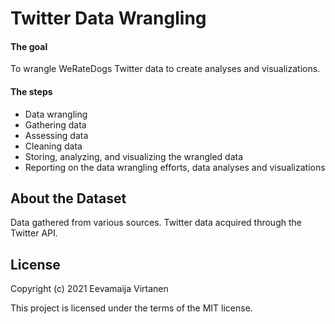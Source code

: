 # Twitter Data Wrangling

#### The goal

To wrangle WeRateDogs Twitter data to create analyses and visualizations.

#### The steps

- Data wrangling
- Gathering data
- Assessing data
- Cleaning data
- Storing, analyzing, and visualizing the wrangled data
- Reporting on the data wrangling efforts, data analyses and visualizations

## About the Dataset

Data gathered from various sources. Twitter data acquired through the Twitter API.

## License

Copyright (c) 2021 Eevamaija Virtanen

This project is licensed under the terms of the MIT license.
